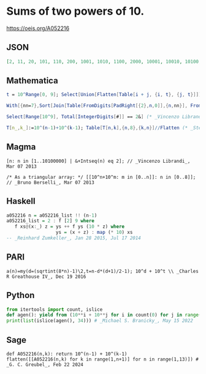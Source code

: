 # Sums of two powers of 10\.
https://oeis.org/A052216
## JSON
```JSON
[2, 11, 20, 101, 110, 200, 1001, 1010, 1100, 2000, 10001, 10010, 10100, 11000, 20000, 100001, 100010, 100100, 101000, 110000, 200000, 1000001, 1000010, 1000100, 1001000, 1010000, 1100000, 2000000, 10000001, 10000010, 10000100, 10001000, 10010000, 10100000, 11000000, 20000000]
```
## Mathematica
```Mathematica
t = 10^Range[0, 9]; Select[Union[Flatten[Table[i + j, {i, t}, {j, t}]]], # <= t[[-1]] + 1 &] (* _T. D. Noe_, Oct 09 2011 *)
```
```Mathematica
With[{nn=7},Sort[Join[Table[FromDigits[PadRight[{2},n,0]],{n,nn}], FromDigits/@Flatten[Table[Table[Insert[PadRight[{1},n,0],1,i]],{n,nn},{i,2,n+1}],1]]]] (* _Harvey P. Dale_, Nov 15 2011 *)
```
```Mathematica
Select[Range[10^9], Total[IntegerDigits[#]] == 2&] (* _Vincenzo Librandi_, Mar 07 2013 *)
```
```Mathematica
T[n_,k_]:=10^(n-1)+10^(k-1); Table[T[n,k],{n,8},{k,n}]//Flatten (* _Stefano Spezia_, Nov 03 2023 *)
```
## Magma
```Magma
[n: n in [1..10100000] | &+Intseq(n) eq 2]; // _Vincenzo Librandi_, Mar 07 2013
```
```Magma
/* As a triangular array: */ [[10^n+10^m: m in [0..n]]: n in [0..8]]; // _Bruno Berselli_, Mar 07 2013
```
## Haskell
```Haskell
a052216 n = a052216_list !! (n-1)
a052216_list = 2 : f [2] 9 where
   f xs@(x:_) z = ys ++ f ys (10 * z) where
                  ys = (x + z) : map (* 10) xs
-- _Reinhard Zumkeller_, Jan 28 2015, Jul 17 2014
```
## PARI
```PARI
a(n)=my(d=(sqrtint(8*n)-1)\2,t=n-d*(d+1)/2-1); 10^d + 10^t \\ _Charles R Greathouse IV_, Dec 19 2016
```
## Python
```Python
from itertools import count, islice
def agen(): yield from (10**i + 10**j for i in count(0) for j in range(i+1))
print(list(islice(agen(), 34))) # _Michael S. Branicky_, May 15 2022
```
## Sage
```Sage
def A052216(n,k): return 10^(n-1) + 10^(k-1)
flatten([[A052216(n,k) for k in range(1,n+1)] for n in range(1,13)]) # _G. C. Greubel_, Feb 22 2024
```
